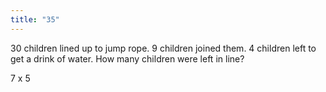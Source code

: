 ```yaml
---
title: "35"
---
```

30 children lined up to jump rope. 9 children joined them. 4 children left to get a drink of water. How many children were left in line?

7 x 5

